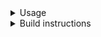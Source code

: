 <details>
<summary>Usage</summary>

``` shell
docker run 
```
</details>


<details>
<summary>Build instructions</summary>

# Prior to build, generate new presigned URLs for reference files in S3 using following code:
``` shell
aws s3 presign s3://rti-common/ancestry/smartpca_mahal_pipeline/all_phase3_unique_grch37_dbsnp_b153_ld_pruned.bed --expires-in 172800
aws s3 presign s3://rti-common/ancestry/smartpca_mahal_pipeline/all_phase3_unique_grch37_dbsnp_b153_ld_pruned.bim --expires-in 172800
aws s3 presign s3://rti-common/ancestry/smartpca_mahal_pipeline/all_phase3_unique_grch37_dbsnp_b153_ld_pruned.fam --expires-in 172800
aws s3 presign s3://rti-common/ancestry/smartpca_mahal_pipeline/1000g_variants.tsv --expires-in 172800
aws s3 presign s3://rti-common/ancestry/smartpca_mahal_pipeline/phase3_orig.psam --expires-in 172800
```
</details>
